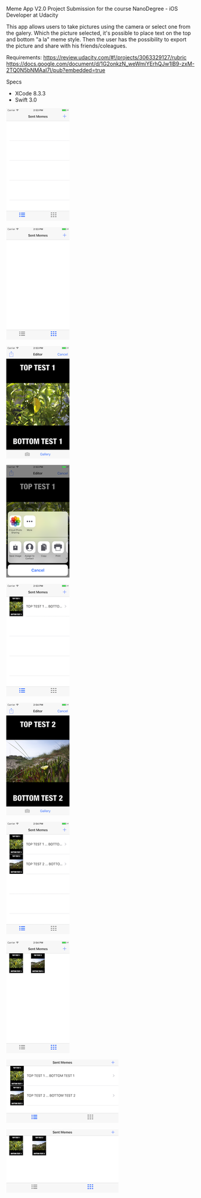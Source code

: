 Meme App V2.0
Project Submission for the course NanoDegree - iOS Developer at Udacity

This app allows users to take pictures using the camera or select one from the galery. Which the picture selected, it's possible to place text on the top and bottom "a la" meme style. Then the user has the possibility to export the picture and share with his friends/coleagues.

Requirements:
https://review.udacity.com/#!/projects/3063329127/rubric
https://docs.google.com/document/d/1G2onkzN_weWmiYErhQJw1lB9-zxM-2TQ0N5bNMAaI7I/pub?embedded=true


Specs
- XCode 8.3.3
- Swift 3.0

![](/Screenshots/01.png)

![](/Screenshots/02.png)

![](/Screenshots/03.png)

![](/Screenshots/04.png)

![](/Screenshots/05.png)

![](/Screenshots/06.png)

![](/Screenshots/07.png)

![](/Screenshots/08.png)

![](/Screenshots/09.png)

![](/Screenshots/10.png)
